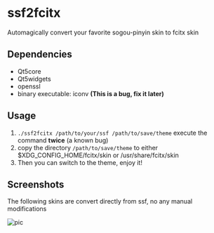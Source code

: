 # ssf2fcitx
Automagically convert your favorite sogou-pinyin skin to fcitx skin

## Dependencies

* Qt5core
* Qt5widgets
* openssl
* binary executable: iconv **(This is a bug, fix it later)**

## Usage

1. `./ssf2fcitx /path/to/your/ssf /path/to/save/theme` execute the command **twice** (a known bug)
2. copy the directory `/path/to/save/theme` to either $XDG_CONFIG_HOME/fcitx/skin or /usr/share/fcitx/skin
3. Then you can switch to the theme, enjoy it!

## Screenshots

The following skins are convert directly from ssf, no any manual modifications


![pic](https://github.com/VOID001/ssf2fcitx/raw/master/screenshot.png)



